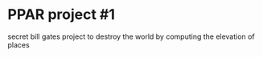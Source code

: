 # PPAR project #1

secret bill gates project to destroy the world by computing the elevation of places
